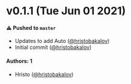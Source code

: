 # v0.1.1 (Tue Jun 01 2021)

#### ⚠️ Pushed to `master`

- Updates to add Auto ([@hristobakalov](https://github.com/hristobakalov))
- Initial commit ([@hristobakalov](https://github.com/hristobakalov))

#### Authors: 1

- Hristo ([@hristobakalov](https://github.com/hristobakalov))
